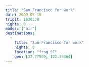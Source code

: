 ```yaml
---
title: "San Francisco for work"
date: 2009-05-18
tripit: 1630538
nights: 0
modes: ["air"]
destinations:
  -
    title: "San Francisco for work"
    nights: 0
    location: "frog SF"
    geo: [37.77909,-122.39364]
---
```



